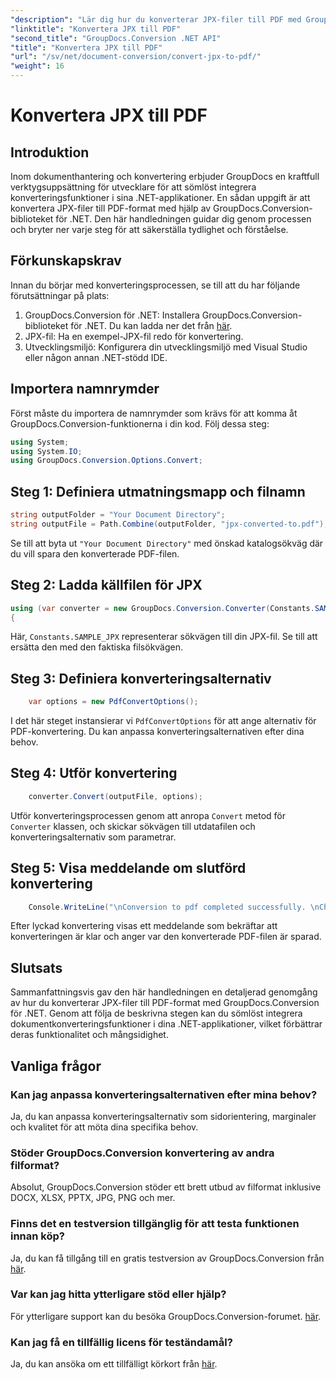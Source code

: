```yaml
---
"description": "Lär dig hur du konverterar JPX-filer till PDF med GroupDocs.Conversion för .NET. Följ vår steg-för-steg-handledning för sömlös integration."
"linktitle": "Konvertera JPX till PDF"
"second_title": "GroupDocs.Conversion .NET API"
"title": "Konvertera JPX till PDF"
"url": "/sv/net/document-conversion/convert-jpx-to-pdf/"
"weight": 16
---
```


# Konvertera JPX till PDF

## Introduktion
Inom dokumenthantering och konvertering erbjuder GroupDocs en kraftfull verktygsuppsättning för utvecklare för att sömlöst integrera konverteringsfunktioner i sina .NET-applikationer. En sådan uppgift är att konvertera JPX-filer till PDF-format med hjälp av GroupDocs.Conversion-biblioteket för .NET. Den här handledningen guidar dig genom processen och bryter ner varje steg för att säkerställa tydlighet och förståelse.
## Förkunskapskrav
Innan du börjar med konverteringsprocessen, se till att du har följande förutsättningar på plats:
1. GroupDocs.Conversion för .NET: Installera GroupDocs.Conversion-biblioteket för .NET. Du kan ladda ner det från [här](https://releases.groupdocs.com/conversion/net/).
2. JPX-fil: Ha en exempel-JPX-fil redo för konvertering.
3. Utvecklingsmiljö: Konfigurera din utvecklingsmiljö med Visual Studio eller någon annan .NET-stödd IDE.

## Importera namnrymder
Först måste du importera de namnrymder som krävs för att komma åt GroupDocs.Conversion-funktionerna i din kod. Följ dessa steg:

```csharp
using System;
using System.IO;
using GroupDocs.Conversion.Options.Convert;
```

## Steg 1: Definiera utmatningsmapp och filnamn
```csharp
string outputFolder = "Your Document Directory";
string outputFile = Path.Combine(outputFolder, "jpx-converted-to.pdf");
```
Se till att byta ut `"Your Document Directory"` med önskad katalogsökväg där du vill spara den konverterade PDF-filen.
## Steg 2: Ladda källfilen för JPX
```csharp
using (var converter = new GroupDocs.Conversion.Converter(Constants.SAMPLE_JPX))
{
```
Här, `Constants.SAMPLE_JPX` representerar sökvägen till din JPX-fil. Se till att ersätta den med den faktiska filsökvägen.
## Steg 3: Definiera konverteringsalternativ
```csharp
    var options = new PdfConvertOptions();
```
I det här steget instansierar vi `PdfConvertOptions` för att ange alternativ för PDF-konvertering. Du kan anpassa konverteringsalternativen efter dina behov.
## Steg 4: Utför konvertering
```csharp
    converter.Convert(outputFile, options);
```
Utför konverteringsprocessen genom att anropa `Convert` metod för `Converter` klassen, och skickar sökvägen till utdatafilen och konverteringsalternativ som parametrar.
## Steg 5: Visa meddelande om slutförd konvertering
```csharp
    Console.WriteLine("\nConversion to pdf completed successfully. \nCheck output in {0}", outputFolder);
```
Efter lyckad konvertering visas ett meddelande som bekräftar att konverteringen är klar och anger var den konverterade PDF-filen är sparad.

## Slutsats
Sammanfattningsvis gav den här handledningen en detaljerad genomgång av hur du konverterar JPX-filer till PDF-format med GroupDocs.Conversion för .NET. Genom att följa de beskrivna stegen kan du sömlöst integrera dokumentkonverteringsfunktioner i dina .NET-applikationer, vilket förbättrar deras funktionalitet och mångsidighet.
## Vanliga frågor
### Kan jag anpassa konverteringsalternativen efter mina behov?
Ja, du kan anpassa konverteringsalternativ som sidorientering, marginaler och kvalitet för att möta dina specifika behov.
### Stöder GroupDocs.Conversion konvertering av andra filformat?
Absolut, GroupDocs.Conversion stöder ett brett utbud av filformat inklusive DOCX, XLSX, PPTX, JPG, PNG och mer.
### Finns det en testversion tillgänglig för att testa funktionen innan köp?
Ja, du kan få tillgång till en gratis testversion av GroupDocs.Conversion från [här](https://releases.groupdocs.com/).
### Var kan jag hitta ytterligare stöd eller hjälp?
För ytterligare support kan du besöka GroupDocs.Conversion-forumet. [här](https://forum.groupdocs.com/c/conversion/11).
### Kan jag få en tillfällig licens för teständamål?
Ja, du kan ansöka om ett tillfälligt körkort från [här](https://purchase.groupdocs.com/temporary-license/).